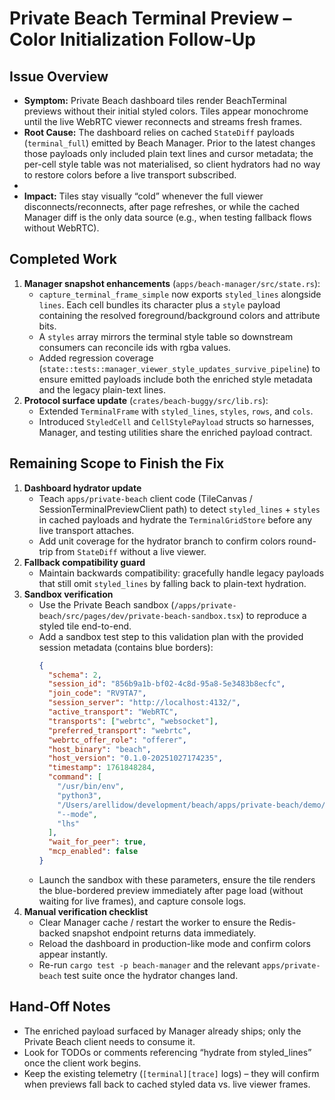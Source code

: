 # Private Beach Terminal Preview – Color Initialization Follow-Up

## Issue Overview
- **Symptom:** Private Beach dashboard tiles render BeachTerminal previews without their initial styled colors. Tiles appear monochrome until the live WebRTC viewer reconnects and streams fresh frames.
- **Root Cause:** The dashboard relies on cached `StateDiff` payloads (`terminal_full`) emitted by Beach Manager. Prior to the latest changes those payloads only included plain text lines and cursor metadata; the per-cell style table was not materialised, so client hydrators had no way to restore colors before a live transport subscribed.
-
- **Impact:** Tiles stay visually “cold” whenever the full viewer disconnects/reconnects, after page refreshes, or while the cached Manager diff is the only data source (e.g., when testing fallback flows without WebRTC).

## Completed Work
1. **Manager snapshot enhancements** (`apps/beach-manager/src/state.rs`):
   - `capture_terminal_frame_simple` now exports `styled_lines` alongside `lines`. Each cell bundles its character plus a `style` payload containing the resolved foreground/background colors and attribute bits.
   - A `styles` array mirrors the terminal style table so downstream consumers can reconcile ids with rgba values.
   - Added regression coverage (`state::tests::manager_viewer_style_updates_survive_pipeline`) to ensure emitted payloads include both the enriched style metadata and the legacy plain-text lines.
2. **Protocol surface update** (`crates/beach-buggy/src/lib.rs`):
   - Extended `TerminalFrame` with `styled_lines`, `styles`, `rows`, and `cols`.
   - Introduced `StyledCell` and `CellStylePayload` structs so harnesses, Manager, and testing utilities share the enriched payload contract.

## Remaining Scope to Finish the Fix
1. **Dashboard hydrator update**
   - Teach `apps/private-beach` client code (TileCanvas / SessionTerminalPreviewClient path) to detect `styled_lines` + `styles` in cached payloads and hydrate the `TerminalGridStore` before any live transport attaches.
   - Add unit coverage for the hydrator branch to confirm colors round-trip from `StateDiff` without a live viewer.
2. **Fallback compatibility guard**
   - Maintain backwards compatibility: gracefully handle legacy payloads that still omit `styled_lines` by falling back to plain-text hydration.
3. **Sandbox verification**
   - Use the Private Beach sandbox (`/apps/private-beach/src/pages/dev/private-beach-sandbox.tsx`) to reproduce a styled tile end-to-end.
   - Add a sandbox test step to this validation plan with the provided session metadata (contains blue borders):
     ```json
     {
       "schema": 2,
       "session_id": "856b9a1b-bf02-4c8d-95a8-5e3483b8ecfc",
       "join_code": "RV9TA7",
       "session_server": "http://localhost:4132/",
       "active_transport": "WebRTC",
       "transports": ["webrtc", "websocket"],
       "preferred_transport": "webrtc",
       "webrtc_offer_role": "offerer",
       "host_binary": "beach",
       "host_version": "0.1.0-20251027174235",
       "timestamp": 1761848284,
       "command": [
         "/usr/bin/env",
         "python3",
         "/Users/arellidow/development/beach/apps/private-beach/demo/pong/player/main.py",
         "--mode",
         "lhs"
       ],
       "wait_for_peer": true,
       "mcp_enabled": false
     }
     ```
   - Launch the sandbox with these parameters, ensure the tile renders the blue-bordered preview immediately after page load (without waiting for live frames), and capture console logs.
4. **Manual verification checklist**
   - Clear Manager cache / restart the worker to ensure the Redis-backed snapshot endpoint returns data immediately.
   - Reload the dashboard in production-like mode and confirm colors appear instantly.
   - Re-run `cargo test -p beach-manager` and the relevant `apps/private-beach` test suite once the hydrator changes land.

## Hand-Off Notes
- The enriched payload surfaced by Manager already ships; only the Private Beach client needs to consume it.
- Look for TODOs or comments referencing “hydrate from styled_lines” once the client work begins.
- Keep the existing telemetry (`[terminal][trace]` logs) – they will confirm when previews fall back to cached styled data vs. live viewer frames.

